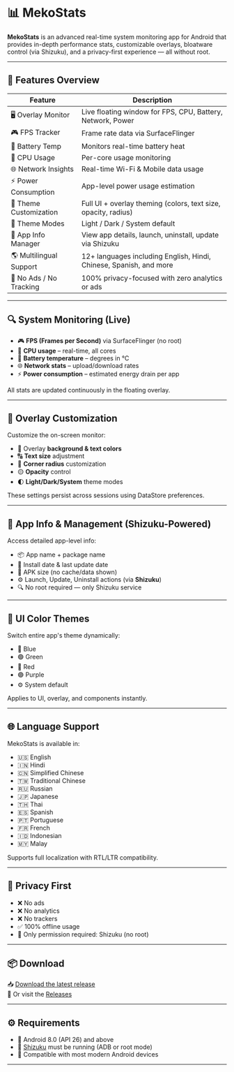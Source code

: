 # 📊 MekoStats

**MekoStats** is an advanced real-time system monitoring app for Android that provides in-depth performance stats, customizable overlays, bloatware control (via Shizuku), and a privacy-first experience — all without root.

---

## 🎯 Features Overview

| Feature                  | Description                                                                 |
|--------------------------|-----------------------------------------------------------------------------|
| 🖥️ Overlay Monitor       | Live floating window for FPS, CPU, Battery, Network, Power                  |
| 🎮 FPS Tracker           | Frame rate data via SurfaceFlinger                                          |
| 🔋 Battery Temp          | Monitors real-time battery heat                                             |
| 🧠 CPU Usage             | Per-core usage monitoring                                                   |
| 🌐 Network Insights      | Real-time Wi-Fi & Mobile data usage                                         |
| ⚡ Power Consumption      | App-level power usage estimation                                            |
| 🎨 Theme Customization   | Full UI + overlay theming (colors, text size, opacity, radius)              |
| 🌙 Theme Modes           | Light / Dark / System default                                               |
| 🔧 App Info Manager      | View app details, launch, uninstall, update via Shizuku                    |
| 🌎 Multilingual Support  | 12+ languages including English, Hindi, Chinese, Spanish, and more          |
| 🚫 No Ads / No Tracking  | 100% privacy-focused with zero analytics or ads                             |

---

## 🔍 System Monitoring (Live)

- 🎮 **FPS (Frames per Second)** via SurfaceFlinger (no root)
- 🧠 **CPU usage** – real-time, all cores
- 🔋 **Battery temperature** – degrees in °C
- 🌐 **Network stats** – upload/download rates
- ⚡ **Power consumption** – estimated energy drain per app

All stats are updated continuously in the floating overlay.

---

## 🧩 Overlay Customization

Customize the on-screen monitor:

- 🎨 Overlay **background & text colors**
- 🔠 **Text size** adjustment
- 🧊 **Corner radius** customization
- 🟡 **Opacity** control
- 🌓 **Light/Dark/System** theme modes

These settings persist across sessions using DataStore preferences.

---

## 📱 App Info & Management (Shizuku-Powered)

Access detailed app-level info:

- 📦 App name + package name
- 📅 Install date & last update date
- 📁 APK size (no cache/data shown)
- ⚙️ Launch, Update, Uninstall actions (via **Shizuku**)
- 🔍 No root required — only Shizuku service

---

## 🌈 UI Color Themes

Switch entire app's theme dynamically:

- 🔵 Blue
- 🟢 Green
- 🔴 Red
- 🟣 Purple
- ⚙️ System default

Applies to UI, overlay, and components instantly.

---

## 🌐 Language Support

MekoStats is available in:

- 🇺🇸 English  
- 🇮🇳 Hindi  
- 🇨🇳 Simplified Chinese  
- 🇹🇼 Traditional Chinese  
- 🇷🇺 Russian  
- 🇯🇵 Japanese  
- 🇹🇭 Thai  
- 🇪🇸 Spanish  
- 🇵🇹 Portuguese  
- 🇫🇷 French  
- 🇮🇩 Indonesian  
- 🇲🇾 Malay  

Supports full localization with RTL/LTR compatibility.

---

## 🔐 Privacy First

- ❌ No ads  
- ❌ No analytics  
- ❌ No trackers  
- ✅ 100% offline usage  
- 🧠 Only permission required: Shizuku (no root)

---

## 📦 Download

📥 [Download the latest release](https://github.com/saipravinseelam/Mekostats/releases/download/v1.0/Mekostats.apk)  
📁 Or visit the [Releases](https://github.com/saipravinseelam/Mekostats/releases)

---


## ⚙️ Requirements

- 📱 Android 8.0 (API 26) and above
- 🔌 [Shizuku](https://shizuku.rikka.app/) must be running (ADB or root mode)
- 🧠 Compatible with most modern Android devices

---

